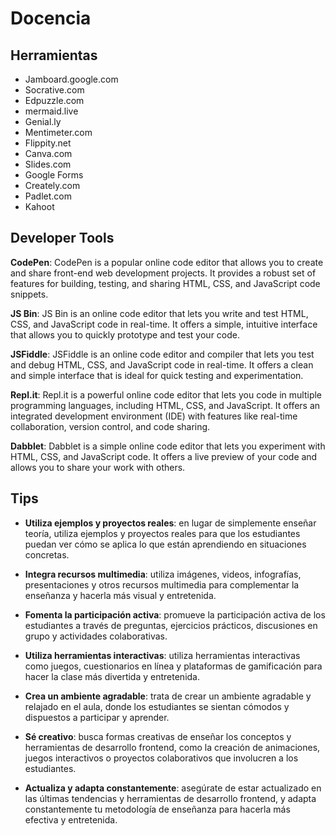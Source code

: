# Docencia

## Herramientas

- Jamboard.google.com
- Socrative.com
- Edpuzzle.com
- mermaid.live
- Genial.ly 
- Mentimeter.com 
- Flippity.net 
- Canva.com
- Slides.com 
- Google Forms
- Creately.com
- Padlet.com 
- Kahoot 

## Developer Tools 

**CodePen**: CodePen is a popular online code editor that allows you to create and share front-end web development projects. It provides a robust set of features for building, testing, and sharing HTML, CSS, and JavaScript code snippets.

**JS Bin**: JS Bin is an online code editor that lets you write and test HTML, CSS, and JavaScript code in real-time. It offers a simple, intuitive interface that allows you to quickly prototype and test your code.

**JSFiddle**: JSFiddle is an online code editor and compiler that lets you test and debug HTML, CSS, and JavaScript code in real-time. It offers a clean and simple interface that is ideal for quick testing and experimentation.

**Repl.it**: Repl.it is a powerful online code editor that lets you code in multiple programming languages, including HTML, CSS, and JavaScript. It offers an integrated development environment (IDE) with features like real-time collaboration, version control, and code sharing.

**Dabblet**: Dabblet is a simple online code editor that lets you experiment with HTML, CSS, and JavaScript code. It offers a live preview of your code and allows you to share your work with others.


## Tips 

- **Utiliza ejemplos y proyectos reales**: en lugar de simplemente enseñar teoría, utiliza ejemplos y proyectos reales para que los estudiantes puedan ver cómo se aplica lo que están aprendiendo en situaciones concretas.

- **Integra recursos multimedia**: utiliza imágenes, videos, infografías, presentaciones y otros recursos multimedia para complementar la enseñanza y hacerla más visual y entretenida.

- **Fomenta la participación activa**: promueve la participación activa de los estudiantes a través de preguntas, ejercicios prácticos, discusiones en grupo y actividades colaborativas.

- **Utiliza herramientas interactivas**: utiliza herramientas interactivas como juegos, cuestionarios en línea y plataformas de gamificación para hacer la clase más divertida y entretenida.

- **Crea un ambiente agradable**: trata de crear un ambiente agradable y relajado en el aula, donde los estudiantes se sientan cómodos y dispuestos a participar y aprender.

- **Sé creativo**: busca formas creativas de enseñar los conceptos y herramientas de desarrollo frontend, como la creación de animaciones, juegos interactivos o proyectos colaborativos que involucren a los estudiantes.

- **Actualiza y adapta constantemente**: asegúrate de estar actualizado en las últimas tendencias y herramientas de desarrollo frontend, y adapta constantemente tu metodología de enseñanza para hacerla más efectiva y entretenida.
